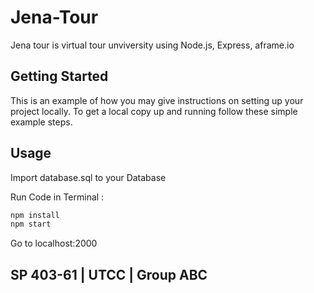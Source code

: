 # Jena-Tour

Jena tour is virtual tour unviversity using Node.js, Express, aframe.io

## Getting Started

This is an example of how you may give instructions on setting up your project locally.
To get a local copy up and running follow these simple example steps.

## Usage



Import database.sql to your Database

Run Code in Terminal : 
```sh
npm install
npm start
```

Go to localhost:2000


<h2> SP 403-61 | UTCC | Group ABC</h2>
